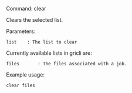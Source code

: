 Command: clear <list>

Clears the selected list.

Parameters:

    list	: The list to clear

Currently available lists in gricli are:

    files       : The files associated with a job.

Example usage:

    clear files